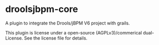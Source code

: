 droolsjbpm-core
===============

A plugin to integrate the Drools/jBPM V6 project with grails.

This plugin is license under a open-source (AGPLv3)/commerical dual-License.
See the license file for details.
